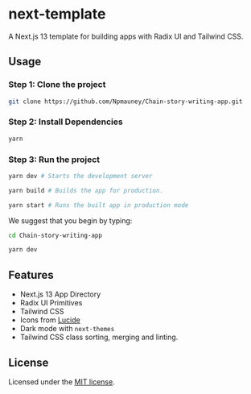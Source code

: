 # next-template

A Next.js 13 template for building apps with Radix UI and Tailwind CSS.

## Usage

### Step 1: Clone the project

```bash
git clone https://github.com/Npmauney/Chain-story-writing-app.git
```

### Step 2: Install Dependencies

```bash
yarn
```

### Step 3: Run the project

```bash
yarn dev # Starts the development server
```

```bash
yarn build # Builds the app for production.
```

```bash
yarn start # Runs the built app in production mode
```

We suggest that you begin by typing:

```bash
cd Chain-story-writing-app
```

```bash
yarn dev
```

## Features

- Next.js 13 App Directory
- Radix UI Primitives
- Tailwind CSS
- Icons from [Lucide](https://lucide.dev)
- Dark mode with `next-themes`
- Tailwind CSS class sorting, merging and linting.

## License

Licensed under the [MIT license](https://github.com/shadcn/ui/blob/main/LICENSE.md).
